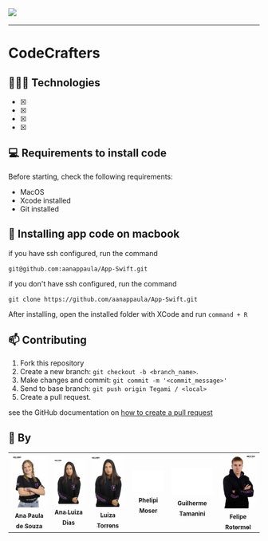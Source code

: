 <img width="200" src="HC.png">

<hr>

# CodeCrafters

## 👩🏾‍💻 Technologies
- [x] 
- [x] 
- [x] 
- [x] 

## 💻 Requirements to install code

Before starting, check the following requirements:
* MacOS
* Xcode installed
* Git installed

## 🚀 Installing app code on macbook

if you have ssh configured, run the command
```
git@github.com:aanappaula/App-Swift.git
```
if you don't have ssh configured, run the command
```
git clone https://github.com/aanappaula/App-Swift.git
```

After installing, open the installed folder with XCode and run `command + R`

## 📫 Contributing
1. Fork this repository
2. Create a new branch: `git checkout -b <branch_name>`.
3. Make changes and commit: `git commit -m '<commit_message>'`
4. Send to base branch: `git push origin Tegami / <local>`
5. Create a pull request.

see the GitHub documentation on [how to create a pull request](https://help.github.com/en/github/collaborating-with-issues-and-pull-requests/creating-a-pull-request)

## 🤝 By

<table>
  <tr>
    <td align="center">
      <a href="https://github.com/aanappaula">
        <img src="anap.jpg" width="100px;"/><br>
        <sub>
          <b>Ana Paula de Souza</b>
        </sub>
      </a>
    </td>
   <td align="center">
      <a href="https://github.com/AnaLuizaDias">
        <img src="analu.jpg" width="100px;"/><br>
        <sub>
          <b>Ana Luiza Dias </b>
        </sub>
      </a>
    </td>
    <td align="center">
      <a href="https://github.com/luizatorrens">
        <img src="analu.jpg" width="100px;"/><br>
        <sub>
          <b>Luiza Torrens</b>
        </sub>
      </a>
    </td>
      <td align="center">
      <a href="https://github.com/PhelipiM">
        <img src="phelipi.png" width="100px;"/><br>
        <sub>
          <b>Phelipi Moser</b>
        </sub>
      </a>
    </td>
      <td align="center">
      <a href="https://github.com/GuilhermeTamanini">
        <img src="guilherme.png" width="100px;"/><br>
        <sub>
          <b>Guilherme Tamanini</b>
        </sub>
      </a>
    </td>
    <td align="center">
      <a href="https://github.com/FelipeRotermel">
        <img src="felipe.jpg" width="100px;"/><br>
        <sub>
          <b>Felipe Rotermel </b>
        </sub>
      </a>
    </td>

  </tr>
</table>
